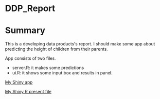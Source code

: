 # DDP_Report

# Summary

This is a developing data products's report. I should make some app about predicting the height of children from their parents.

App consists of two files.
- server.R: it makes some predictions
- ui.R: it shows some input box and results in panel.

[My Shiny app](https://skkong.shinyapps.io/DdpApp)

[My Shiny R present file](http://rpubs.com/skkong/ddp_report)
